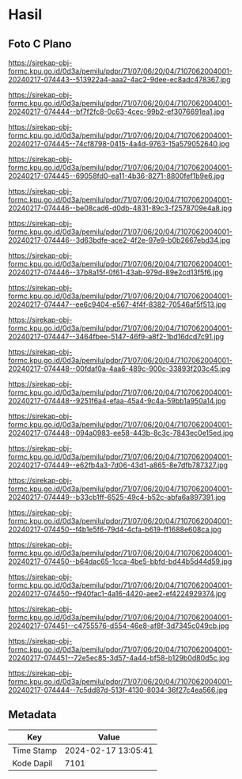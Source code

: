 # Hasil

## Foto C Plano

https://sirekap-obj-formc.kpu.go.id/0d3a/pemilu/pdpr/71/07/06/20/04/7107062004001-20240217-074443--513922a4-aaa2-4ac2-9dee-ec8adc478367.jpg

https://sirekap-obj-formc.kpu.go.id/0d3a/pemilu/pdpr/71/07/06/20/04/7107062004001-20240217-074444--bf7f2fc8-0c63-4cec-99b2-ef3076691ea1.jpg

https://sirekap-obj-formc.kpu.go.id/0d3a/pemilu/pdpr/71/07/06/20/04/7107062004001-20240217-074445--74cf8798-0415-4a4d-9763-15a579052640.jpg

https://sirekap-obj-formc.kpu.go.id/0d3a/pemilu/pdpr/71/07/06/20/04/7107062004001-20240217-074445--69058fd0-ea11-4b36-8271-8800fef1b9e6.jpg

https://sirekap-obj-formc.kpu.go.id/0d3a/pemilu/pdpr/71/07/06/20/04/7107062004001-20240217-074446--be08cad6-d0db-4831-89c3-f2578709e4a8.jpg

https://sirekap-obj-formc.kpu.go.id/0d3a/pemilu/pdpr/71/07/06/20/04/7107062004001-20240217-074446--3d63bdfe-ace2-4f2e-97e9-b0b2667ebd34.jpg

https://sirekap-obj-formc.kpu.go.id/0d3a/pemilu/pdpr/71/07/06/20/04/7107062004001-20240217-074446--37b8a15f-0f61-43ab-979d-89e2cd13f5f6.jpg

https://sirekap-obj-formc.kpu.go.id/0d3a/pemilu/pdpr/71/07/06/20/04/7107062004001-20240217-074447--ee6c9404-e567-4f4f-8382-70546af5f513.jpg

https://sirekap-obj-formc.kpu.go.id/0d3a/pemilu/pdpr/71/07/06/20/04/7107062004001-20240217-074447--3464fbee-5147-46f9-a8f2-1bd16dcd7c91.jpg

https://sirekap-obj-formc.kpu.go.id/0d3a/pemilu/pdpr/71/07/06/20/04/7107062004001-20240217-074448--00fdaf0a-4aa6-489c-900c-33893f203c45.jpg

https://sirekap-obj-formc.kpu.go.id/0d3a/pemilu/pdpr/71/07/06/20/04/7107062004001-20240217-074448--9251f6a4-efaa-45a4-9c4a-59bb1a950a14.jpg

https://sirekap-obj-formc.kpu.go.id/0d3a/pemilu/pdpr/71/07/06/20/04/7107062004001-20240217-074448--094a0983-ee58-443b-8c3c-7843ec0e15ed.jpg

https://sirekap-obj-formc.kpu.go.id/0d3a/pemilu/pdpr/71/07/06/20/04/7107062004001-20240217-074449--e62fb4a3-7d06-43d1-a865-8e7dfb787327.jpg

https://sirekap-obj-formc.kpu.go.id/0d3a/pemilu/pdpr/71/07/06/20/04/7107062004001-20240217-074449--b33cb1ff-6525-49c4-b52c-abfa6a897391.jpg

https://sirekap-obj-formc.kpu.go.id/0d3a/pemilu/pdpr/71/07/06/20/04/7107062004001-20240217-074450--f4b1e5f6-79d4-4cfa-b619-ff1688e608ca.jpg

https://sirekap-obj-formc.kpu.go.id/0d3a/pemilu/pdpr/71/07/06/20/04/7107062004001-20240217-074450--b64dac65-1cca-4be5-bbfd-bd44b5d44d59.jpg

https://sirekap-obj-formc.kpu.go.id/0d3a/pemilu/pdpr/71/07/06/20/04/7107062004001-20240217-074450--f940fac1-4a16-4420-aee2-ef4224929374.jpg

https://sirekap-obj-formc.kpu.go.id/0d3a/pemilu/pdpr/71/07/06/20/04/7107062004001-20240217-074451--c4755576-d554-46e8-af8f-3d7345c049cb.jpg

https://sirekap-obj-formc.kpu.go.id/0d3a/pemilu/pdpr/71/07/06/20/04/7107062004001-20240217-074451--72e5ec85-3d57-4a44-bf58-b129b0d80d5c.jpg

https://sirekap-obj-formc.kpu.go.id/0d3a/pemilu/pdpr/71/07/06/20/04/7107062004001-20240217-074444--7c5dd87d-513f-4130-8034-36f27c4ea566.jpg


## Metadata

| Key        | Value               |
| ---------- | ------------------- |
| Time Stamp | 2024-02-17 13:05:41 |
| Kode Dapil | 7101                |



